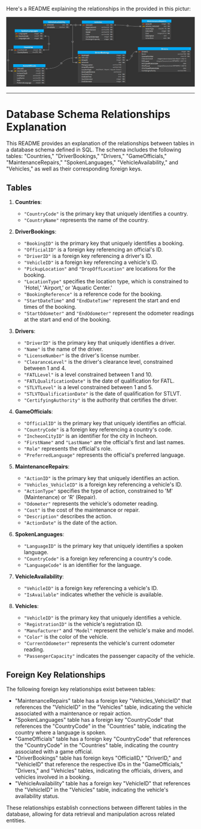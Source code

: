 Here's a README explaining the relationships in the provided in this pictur:

![Semantic description of image](./db_pictur.png "diagrams")

---

# Database Schema Relationships Explanation

This README provides an explanation of the relationships between tables in a database schema defined in SQL. The schema includes the following tables: "Countries," "DriverBookings," "Drivers," "GameOfficials," "MaintenanceRepairs," "SpokenLanguages," "VehicleAvailability," and "Vehicles," as well as their corresponding foreign keys.

## Tables

1. **Countries**:
   - `"CountryCode"` is the primary key that uniquely identifies a country.
   - `"CountryName"` represents the name of the country.

2. **DriverBookings**:
   - `"BookingID"` is the primary key that uniquely identifies a booking.
   - `"OfficialID"` is a foreign key referencing an official's ID.
   - `"DriverID"` is a foreign key referencing a driver's ID.
   - `"VehicleID"` is a foreign key referencing a vehicle's ID.
   - `"PickupLocation"` and `"DropOffLocation"` are locations for the booking.
   - `"LocationType"` specifies the location type, which is constrained to 'Hotel,' 'Airport,' or 'Aquatic Center.'
   - `"BookingReference"` is a reference code for the booking.
   - `"StartDateTime"` and `"EndDateTime"` represent the start and end times of the booking.
   - `"StartOdometer"` and `"EndOdometer"` represent the odometer readings at the start and end of the booking.

3. **Drivers**:
   - `"DriverID"` is the primary key that uniquely identifies a driver.
   - `"Name"` is the name of the driver.
   - `"LicenseNumber"` is the driver's license number.
   - `"ClearanceLevel"` is the driver's clearance level, constrained between 1 and 4.
   - `"FATLLevel"` is a level constrained between 1 and 10.
   - `"FATLQualificationDate"` is the date of qualification for FATL.
   - `"STLVTLevel"` is a level constrained between 1 and 5.
   - `"STLVTQualificationDate"` is the date of qualification for STLVT.
   - `"CertifyingAuthority"` is the authority that certifies the driver.

4. **GameOfficials**:
   - `"OfficialID"` is the primary key that uniquely identifies an official.
   - `"CountryCode"` is a foreign key referencing a country's code.
   - `"IncheonCityID"` is an identifier for the city in Incheon.
   - `"FirstName"` and `"LastName"` are the official's first and last names.
   - `"Role"` represents the official's role.
   - `"PreferredLanguage"` represents the official's preferred language.

5. **MaintenanceRepairs**:
   - `"ActionID"` is the primary key that uniquely identifies an action.
   - `"Vehicles_VehicleID"` is a foreign key referencing a vehicle's ID.
   - `"ActionType"` specifies the type of action, constrained to 'M' (Maintenance) or 'R' (Repair).
   - `"Odometer"` represents the vehicle's odometer reading.
   - `"Cost"` is the cost of the maintenance or repair.
   - `"Description"` describes the action.
   - `"ActionDate"` is the date of the action.

6. **SpokenLanguages**:
   - `"LanguageID"` is the primary key that uniquely identifies a spoken language.
   - `"CountryCode"` is a foreign key referencing a country's code.
   - `"LanguageCode"` is an identifier for the language.

7. **VehicleAvailability**:
   - `"VehicleID"` is a foreign key referencing a vehicle's ID.
   - `"IsAvailable"` indicates whether the vehicle is available.

8. **Vehicles**:
   - `"VehicleID"` is the primary key that uniquely identifies a vehicle.
   - `"RegistrationID"` is the vehicle's registration ID.
   - `"Manufacturer"` and `"Model"` represent the vehicle's make and model.
   - `"Color"` is the color of the vehicle.
   - `"CurrentOdometer"` represents the vehicle's current odometer reading.
   - `"PassengerCapacity"` indicates the passenger capacity of the vehicle.

## Foreign Key Relationships

The following foreign key relationships exist between tables:

- "MaintenanceRepairs" table has a foreign key "Vehicles_VehicleID" that references the "VehicleID" in the "Vehicles" table, indicating the vehicle associated with a maintenance or repair action.
- "SpokenLanguages" table has a foreign key "CountryCode" that references the "CountryCode" in the "Countries" table, indicating the country where a language is spoken.
- "GameOfficials" table has a foreign key "CountryCode" that references the "CountryCode" in the "Countries" table, indicating the country associated with a game official.
- "DriverBookings" table has foreign keys "OfficialID," "DriverID," and "VehicleID" that reference the respective IDs in the "GameOfficials," "Drivers," and "Vehicles" tables, indicating the officials, drivers, and vehicles involved in a booking.
- "VehicleAvailability" table has a foreign key "VehicleID" that references the "VehicleID" in the "Vehicles" table, indicating the vehicle's availability status.

These relationships establish connections between different tables in the database, allowing for data retrieval and manipulation across related entities.

